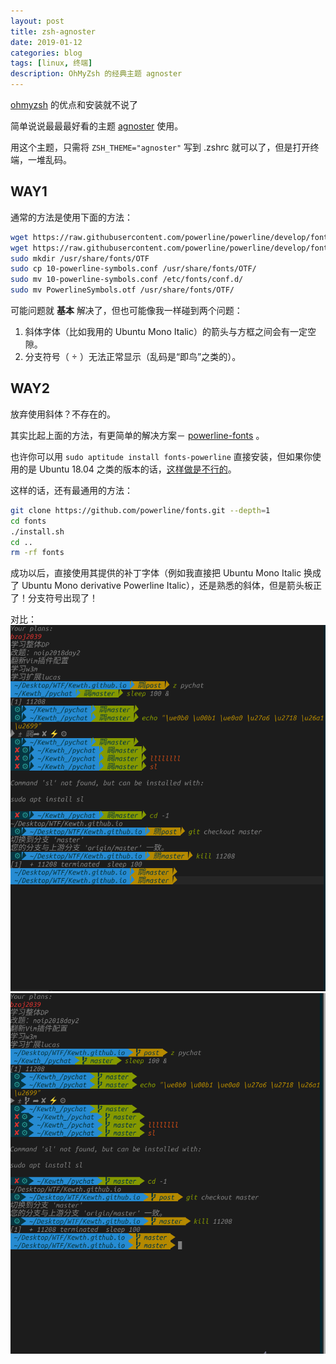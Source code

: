 ```yaml
---
layout: post
title: zsh-agnoster
date: 2019-01-12
categories: blog
tags: [linux, 终端]
description: OhMyZsh 的经典主题 agnoster
---
```


[ohmyzsh](https://github.com/robbyrussell/oh-my-zsh) 的优点和安装就不说了

简单说说最最最好看的主题 [agnoster](https://github.com/agnoster/agnoster-zsh-theme) 使用。

用这个主题，只需将 `ZSH_THEME="agnoster"` 写到 .zshrc 就可以了，但是打开终端，一堆乱码。

## WAY1

通常的方法是使用下面的方法：
```sh
wget https://raw.githubusercontent.com/powerline/powerline/develop/font/10-powerline-symbols.conf
wget https://raw.githubusercontent.com/powerline/powerline/develop/font/PowerlineSymbols.otf
sudo mkdir /usr/share/fonts/OTF
sudo cp 10-powerline-symbols.conf /usr/share/fonts/OTF/
sudo mv 10-powerline-symbols.conf /etc/fonts/conf.d/
sudo mv PowerlineSymbols.otf /usr/share/fonts/OTF/
```

可能问题就 **基本** 解决了，但也可能像我一样碰到两个问题：

1. 斜体字体（比如我用的 Ubuntu Mono Italic）的箭头与方框之间会有一定空隙。
2. 分支符号（  ）无法正常显示（乱码是“即鸟”之类的）。

## WAY2

放弃使用斜体？不存在的。

其实比起上面的方法，有更简单的解决方案－ [powerline-fonts](https://github.com/powerline/fonts) 。

也许你可以用 `sudo aptitude install fonts-powerline` 直接安装，但如果你使用的是 Ubuntu 18.04 之类的版本的话，[这样做是不行的](https://github.com/powerline/fonts/issues/281)。

这样的话，还有最通用的方法：
```sh
git clone https://github.com/powerline/fonts.git --depth=1
cd fonts
./install.sh
cd ..
rm -rf fonts
```

成功以后，直接使用其提供的补丁字体（例如我直接把 Ubuntu Mono Italic 换成了 Ubuntu Mono derivative Powerline Italic），还是熟悉的斜体，但是箭头板正了！分支符号出现了！

对比：  
![](/post-img/zsh-agnoster--before.png)
![](/post-img/zsh-agnoster--after.png)


